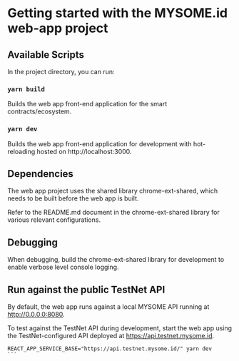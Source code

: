 # Getting started with the MYSOME.id web-app project

## Available Scripts

In the project directory, you can run:

### `yarn build`

Builds the web app front-end application for the smart contracts/ecosystem.

### `yarn dev`

Builds the web app front-end application for development with hot-reloading hosted on http://localhost:3000.


## Dependencies

The web app project uses the shared library chrome-ext-shared, which needs to be built before the web app is built.

Refer to the README.md document in the chrome-ext-shared library for various relevant configurations.

## Debugging

When debugging, build the chrome-ext-shared library for development to enable verbose level console logging.

## Run against the public TestNet API

By default, the web app runs against a local MYSOME API running at http://0.0.0.0:8080.

To test against the TestNet API during development, start the web app using the TestNet-configured API deployed at https://api.testnet.mysome.id.

````
REACT_APP_SERVICE_BASE="https://api.testnet.mysome.id/" yarn dev
```

